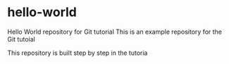 # hello-world
Hello World repository for Git tutorial
This is an example repository for the Git tutoial

This repository is built step by step in the tutoria